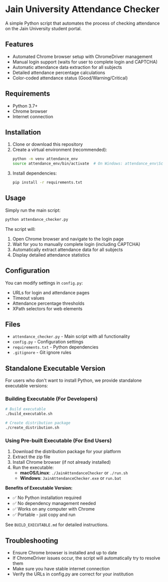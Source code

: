 # Jain University Attendance Checker

A simple Python script that automates the process of checking attendance on the Jain University student portal.

## Features

- Automated Chrome browser setup with ChromeDriver management
- Manual login support (waits for user to complete login and CAPTCHA)
- Automatic attendance data extraction for all subjects
- Detailed attendance percentage calculations
- Color-coded attendance status (Good/Warning/Critical)

## Requirements

- Python 3.7+
- Chrome browser
- Internet connection

## Installation

1. Clone or download this repository
2. Create a virtual environment (recommended):
   ```bash
   python -m venv attendance_env
   source attendance_env/bin/activate  # On Windows: attendance_env\Scripts\activate
   ```
3. Install dependencies:
   ```bash
   pip install -r requirements.txt
   ```

## Usage

Simply run the main script:

```bash
python attendance_checker.py
```

The script will:
1. Open Chrome browser and navigate to the login page
2. Wait for you to manually complete login (including CAPTCHA)
3. Automatically extract attendance data for all subjects
4. Display detailed attendance statistics

## Configuration

You can modify settings in `config.py`:
- URLs for login and attendance pages
- Timeout values
- Attendance percentage thresholds
- XPath selectors for web elements

## Files

- `attendance_checker.py` - Main script with all functionality
- `config.py` - Configuration settings
- `requirements.txt` - Python dependencies
- `.gitignore` - Git ignore rules

## Standalone Executable Version

For users who don't want to install Python, we provide standalone executable versions:

### Building Executable (For Developers)
```bash
# Build executable
./build_executable.sh

# Create distribution package
./create_distribution.sh
```

### Using Pre-built Executable (For End Users)
1. Download the distribution package for your platform
2. Extract the zip file
3. Install Chrome browser (if not already installed)
4. Run the executable:
   - **macOS/Linux**: `./JainAttendanceChecker` or `./run.sh`
   - **Windows**: `JainAttendanceChecker.exe` or `run.bat`

**Benefits of Executable Version:**
- ✅ No Python installation required
- ✅ No dependency management needed
- ✅ Works on any computer with Chrome
- ✅ Portable - just copy and run

See `BUILD_EXECUTABLE.md` for detailed instructions.

## Troubleshooting

- Ensure Chrome browser is installed and up to date
- If ChromeDriver issues occur, the script will automatically try to resolve them
- Make sure you have stable internet connection
- Verify the URLs in config.py are correct for your institution
